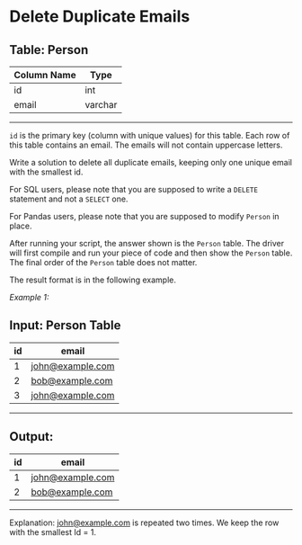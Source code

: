 # Delete Duplicate Emails

Table: Person
-------------------------
| Column Name | Type    |
--------------|--------
| id          | int     |
| email       | varchar |
-------------------------
`id` is the primary key (column with unique values) for this table.
Each row of this table contains an email. The emails will not contain uppercase letters.
 

Write a solution to delete all duplicate emails, keeping only one unique email with the smallest id.

For SQL users, please note that you are supposed to write a `DELETE` statement and not a `SELECT` one.

For Pandas users, please note that you are supposed to modify `Person` in place.

After running your script, the answer shown is the `Person` table. The driver will first compile and run your piece of code and then show the `Person` table. The final order of the `Person` table does not matter.

The result format is in the following example.

 

*Example 1:*

Input: Person Table
-------------------------
| id | email            |
|----|------------------|
| 1  | john@example.com |
| 2  | bob@example.com  |
| 3  | john@example.com |
-------------------------
Output: 
-------------------------
| id | email            |
-----|-------------------
| 1  | john@example.com |
| 2  | bob@example.com  |
-------------------------

Explanation: john@example.com is repeated two times. We keep the row with the smallest Id = 1.
